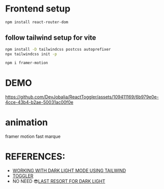# Frontend setup

```bash
npm install react-router-dom
```

## follow tailwind setup for vite

```bash
npm install -D tailwindcss postcss autoprefixer
npx tailwindcss init -p

npm i framer-motion
```

# DEMO

https://github.com/DevJobalia/ReactToggler/assets/109411169/6b979e0e-4cce-43b4-b2ae-50031ac00f0e

# animation

framer motion
fast marque

# REFERENCES:

- [WORKING WITH DARK LIGHT MODE USING TAILWIND](https://youtu.be/WTchW0LdWL0)
- [TOGGLER](https://www.youtube.com/watch?v=QTY2fLpQn44&t=230s)
- NO NEED 😎[LAST RESORT FOR DARK LIGHT](https://www.youtube.com/watch?v=Uz35Qiia84g)
